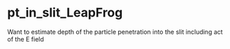 # pt_in_slit_LeapFrog
Want to estimate depth of the particle penetration into the slit including act of the E field
